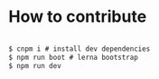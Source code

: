 # How to contribute

```js

$ cnpm i # install dev dependencies
$ npm run boot # lerna bootstrap
$ npm run dev
```